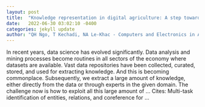 ```yaml
---
layout: post
title:  "Knowledge representation in digital agriculture: A step towards standardised model"
date:   2022-06-30 03:02:10 -0400
categories: jekyll update
author: "QH Ngo, T Kechadi, NA Le-Khac - Computers and Electronics in Agriculture, 2022"
---
```

In recent years, data science has evolved significantly. Data analysis and mining processes become routines in all sectors of the economy where datasets are available. Vast data repositories have been collected, curated, stored, and used for extracting knowledge. And this is becoming commonplace. Subsequently, we extract a large amount of knowledge, either directly from the data or through experts in the given domain. The challenge now is how to exploit all this large amount of …
Cites: ‪Multi-task identification of entities, relations, and coreference for …‬  